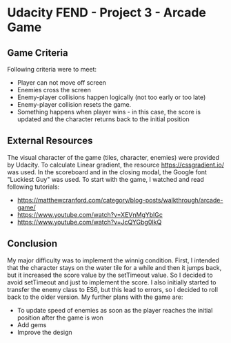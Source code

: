 # Udacity FEND - Project 3 - Arcade Game

## Game Criteria
Following criteria were to meet:
* Player can not move off screen
* Enemies cross the screen
* Enemy-player collisions happen logically (not too early or too late)
* Enemy-player collision resets the game.
* Something happens when player wins - in this case, the score is updated and the character returns back to the initial position

## External Resources

The visual character of the game (tiles, character, enemies) were provided by Udacity. To calculate Linear gradient, the resource https://cssgradient.io/ was used. In the scoreboard and in the closing modal, the Google font "Luckiest Guy" was used.
To start with the game, I watched and read following tutorials:
* https://matthewcranford.com/category/blog-posts/walkthrough/arcade-game/
* https://www.youtube.com/watch?v=XEVnMgYblGc
* https://www.youtube.com/watch?v=JcQYGbg0IkQ


## Conclusion
My major difficulty was to implement the winnig condition. First, I intended that the character stays on the water tile for a while and then it jumps back, but it increased the score value by the setTimeout value. So I decided to avoid setTimeout and just to implement the score.
I also initially started to transfer the enemy class to ES6, but this lead to errors, so I decided to roll back to the older version.
My further plans with the game are:
* To update speed of enemies as soon as the player reaches the initial position after the game is won
* Add gems
* Improve the design
